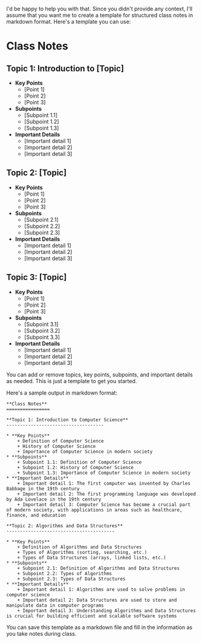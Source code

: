 I'd be happy to help you with that. Since you didn't provide any context, I'll assume that you want me to create a template for structured class notes in markdown format. Here's a template you can use:

**Class Notes**
================

**Topic 1: Introduction to [Topic]**
------------------------------------

* **Key Points**
	+ [Point 1]
	+ [Point 2]
	+ [Point 3]
* **Subpoints**
	+ [Subpoint 1.1]
	+ [Subpoint 1.2]
	+ [Subpoint 1.3]
* **Important Details**
	+ [Important detail 1]
	+ [Important detail 2]
	+ [Important detail 3]

**Topic 2: [Topic]**
--------------------

* **Key Points**
	+ [Point 1]
	+ [Point 2]
	+ [Point 3]
* **Subpoints**
	+ [Subpoint 2.1]
	+ [Subpoint 2.2]
	+ [Subpoint 2.3]
* **Important Details**
	+ [Important detail 1]
	+ [Important detail 2]
	+ [Important detail 3]

**Topic 3: [Topic]**
--------------------

* **Key Points**
	+ [Point 1]
	+ [Point 2]
	+ [Point 3]
* **Subpoints**
	+ [Subpoint 3.1]
	+ [Subpoint 3.2]
	+ [Subpoint 3.3]
* **Important Details**
	+ [Important detail 1]
	+ [Important detail 2]
	+ [Important detail 3]

You can add or remove topics, key points, subpoints, and important details as needed. This is just a template to get you started.

Here's a sample output in markdown format:

```
**Class Notes**
================

**Topic 1: Introduction to Computer Science**
------------------------------------

* **Key Points**
	+ Definition of Computer Science
	+ History of Computer Science
	+ Importance of Computer Science in modern society
* **Subpoints**
	+ Subpoint 1.1: Definition of Computer Science
	+ Subpoint 1.2: History of Computer Science
	+ Subpoint 1.3: Importance of Computer Science in modern society
* **Important Details**
	+ Important detail 1: The first computer was invented by Charles Babbage in the 19th century
	+ Important detail 2: The first programming language was developed by Ada Lovelace in the 19th century
	+ Important detail 3: Computer Science has become a crucial part of modern society, with applications in areas such as healthcare, finance, and education

**Topic 2: Algorithms and Data Structures**
----------------------------------------

* **Key Points**
	+ Definition of Algorithms and Data Structures
	+ Types of Algorithms (sorting, searching, etc.)
	+ Types of Data Structures (arrays, linked lists, etc.)
* **Subpoints**
	+ Subpoint 2.1: Definition of Algorithms and Data Structures
	+ Subpoint 2.2: Types of Algorithms
	+ Subpoint 2.3: Types of Data Structures
* **Important Details**
	+ Important detail 1: Algorithms are used to solve problems in computer science
	+ Important detail 2: Data Structures are used to store and manipulate data in computer programs
	+ Important detail 3: Understanding Algorithms and Data Structures is crucial for building efficient and scalable software systems
```

You can save this template as a markdown file and fill in the information as you take notes during class.
